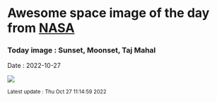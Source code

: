 
# Awesome space image of the day from [NASA](https://api.nasa.gov/)

### Today image : Sunset, Moonset, Taj Mahal
Date : 2022-10-27

![](https://apod.nasa.gov/apod/image/2210/2022-10-25pseTaj600h.jpg)

<small>Latest update : Thu Oct 27 11:14:59 2022</small>
        